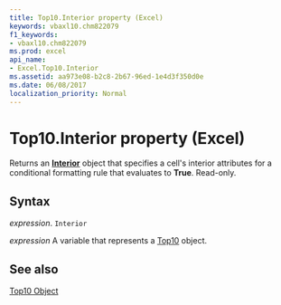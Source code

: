 ```yaml
---
title: Top10.Interior property (Excel)
keywords: vbaxl10.chm822079
f1_keywords:
- vbaxl10.chm822079
ms.prod: excel
api_name:
- Excel.Top10.Interior
ms.assetid: aa973e08-b2c8-2b67-96ed-1e4d3f350d0e
ms.date: 06/08/2017
localization_priority: Normal
---
```



# Top10.Interior property (Excel)

Returns an  **[Interior](Excel.Interior(object).md)** object that specifies a cell's interior attributes for a conditional formatting rule that evaluates to **True**. Read-only.


## Syntax

_expression_. `Interior`

_expression_ A variable that represents a [Top10](./Excel.Top10.md) object.


## See also


[Top10 Object](Excel.Top10.md)

